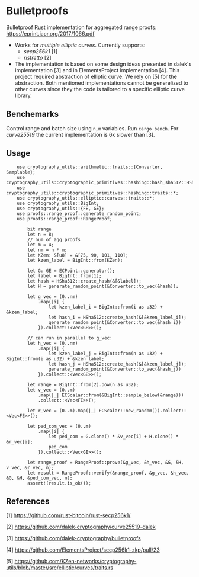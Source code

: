 # Bulletproofs
Bulletproof Rust implementation for aggregated range proofs: 
https://eprint.iacr.org/2017/1066.pdf
* Works for *multiple elliptic curves*. Currently supports:
  * _secp256k1_ [1] 
  * _ristretto_ [2]
* The implementation is based on some design ideas presented in dalek's implementation [3] and in ElementsProject implementation [4]. This project required abstraction of elliptic curve. We rely on [5] for the abstraction. Both mentioned implementations cannot be generelized to other curves since they the code is tailored to a specific elliptic curve library. 

## Benchemarks
Control range and batch size using `n,m` variables. Run `cargo bench`. For _curve25519_ the current implementation is 6x  slower than [3]. 

## Usage
```
    use cryptography_utils::arithmetic::traits::{Converter, Samplable};
    use cryptography_utils::cryptographic_primitives::hashing::hash_sha512::HSha512;
    use cryptography_utils::cryptographic_primitives::hashing::traits::*;
    use cryptography_utils::elliptic::curves::traits::*;
    use cryptography_utils::BigInt;
    use cryptography_utils::{FE, GE};
    use proofs::range_proof::generate_random_point;
    use proofs::range_proof::RangeProof;
    
        bit range
        let n = 8;
        // num of agg proofs
        let m = 4;
        let nm = n * m;
        let KZen: &[u8] = &[75, 90, 101, 110];
        let kzen_label = BigInt::from(KZen);

        let G: GE = ECPoint::generator();
        let label = BigInt::from(1);
        let hash = HSha512::create_hash(&[&label]);
        let H = generate_random_point(&Converter::to_vec(&hash));

        let g_vec = (0..nm)
            .map(|i| {
                let kzen_label_i = BigInt::from(i as u32) + &kzen_label;
                let hash_i = HSha512::create_hash(&[&kzen_label_i]);
                generate_random_point(&Converter::to_vec(&hash_i))
            }).collect::<Vec<GE>>();

        // can run in parallel to g_vec:
        let h_vec = (0..nm)
            .map(|i| {
                let kzen_label_j = BigInt::from(n as u32) + BigInt::from(i as u32) + &kzen_label;
                let hash_j = HSha512::create_hash(&[&kzen_label_j]);
                generate_random_point(&Converter::to_vec(&hash_j))
            }).collect::<Vec<GE>>();

        let range = BigInt::from(2).pow(n as u32);
        let v_vec = (0..m)
            .map(|_| ECScalar::from(&BigInt::sample_below(&range)))
            .collect::<Vec<FE>>();

        let r_vec = (0..m).map(|_| ECScalar::new_random()).collect::<Vec<FE>>();

        let ped_com_vec = (0..m)
            .map(|i| {
                let ped_com = G.clone() * &v_vec[i] + H.clone() * &r_vec[i];
                ped_com
            }).collect::<Vec<GE>>();

        let range_proof = RangeProof::prove(&g_vec, &h_vec, &G, &H, v_vec, &r_vec, n);
        let result = RangeProof::verify(&range_proof, &g_vec, &h_vec, &G, &H, &ped_com_vec, n);
        assert!(result.is_ok());
```

## References
[1] https://github.com/rust-bitcoin/rust-secp256k1/ 

[2] https://github.com/dalek-cryptography/curve25519-dalek

[3] https://github.com/dalek-cryptography/bulletproofs

[4] https://github.com/ElementsProject/secp256k1-zkp/pull/23

[5] https://github.com/KZen-networks/cryptography-utils/blob/master/src/elliptic/curves/traits.rs
